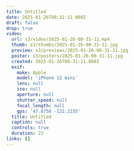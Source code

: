 ```yaml
---
title: Untitled
date: 2025-01-26T08:31:11.000Z
draft: false
drop: true
video:
  url: s3/video/2025-01-26-00-31-11.mp4
  thumb: s3/thumbs/2025-01-26-00-31-11.jpg
  preview: s3/previews/2025-01-26-00-31-11.jpg
  poster: s3/posters/2025-01-26-00-31-11.jpg
  created: 2025-01-26T08:31:11.000Z
  exif:
    make: Apple
    model: 'iPhone 12 mini'
    lens: null
    iso: null
    aperture: null
    shutter_speed: null
    focal_length: null
    gps: '47.8758 -122.2155'
  title: Untitled
  caption: null
  controls: true
  duration: 23
links: []
---
```


